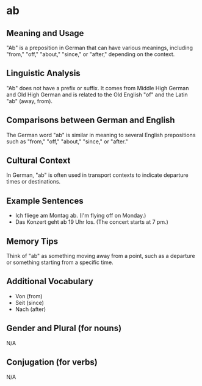 # ab
## Meaning and Usage
"Ab" is a preposition in German that can have various meanings, including "from," "off," "about," "since," or "after," depending on the context.

## Linguistic Analysis
"Ab" does not have a prefix or suffix. It comes from Middle High German and Old High German and is related to the Old English "of" and the Latin "ab" (away, from).

## Comparisons between German and English
The German word "ab" is similar in meaning to several English prepositions such as "from," "off," "about," "since," or "after."

## Cultural Context
In German, "ab" is often used in transport contexts to indicate departure times or destinations.

## Example Sentences
- Ich fliege am Montag ab. (I'm flying off on Monday.)
- Das Konzert geht ab 19 Uhr los. (The concert starts at 7 pm.)

## Memory Tips
Think of "ab" as something moving away from a point, such as a departure or something starting from a specific time.

## Additional Vocabulary
- Von (from)
- Seit (since)
- Nach (after)

## Gender and Plural (for nouns)
N/A

## Conjugation (for verbs)
N/A